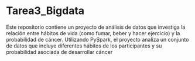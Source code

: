 # Tarea3_Bigdata
Este repositorio contiene un proyecto de análisis de datos que investiga la relación entre hábitos de vida (como fumar, beber y hacer ejercicio) y la probabilidad de cáncer. Utilizando PySpark, el proyecto analiza un conjunto de datos que incluye diferentes hábitos de los participantes y su probabilidad asociada de desarrollar cáncer
